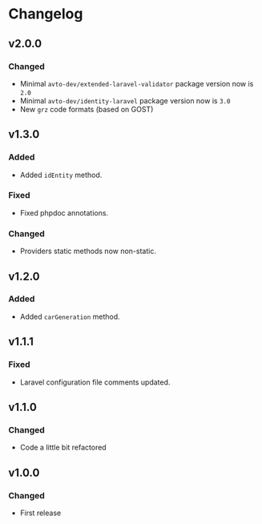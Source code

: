 # Changelog

## v2.0.0

### Changed

- Minimal `avto-dev/extended-laravel-validator` package version now is `2.0`
- Minimal `avto-dev/identity-laravel` package version now is `3.0`
- New `grz` code formats (based on GOST)

## v1.3.0

### Added

- Added `idEntity` method.

### Fixed

- Fixed phpdoc annotations.

### Changed

- Providers static methods now non-static.

## v1.2.0

### Added

- Added `carGeneration` method.

## v1.1.1

### Fixed

- Laravel configuration file comments updated.

## v1.1.0

### Changed

- Code a little bit refactored

## v1.0.0

### Changed

- First release
